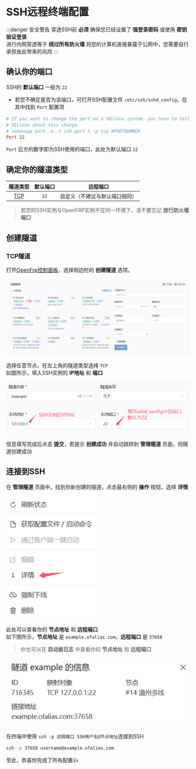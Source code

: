 # SSH远程终端配置

:::danger 安全警告
穿透SSH前 **必须** 确保您已经设置了 **强登录密码** 或使用 **密钥验证登录**  
进行内网穿透等于 **绕过所有防火墙** 将您的计算机直接暴露于公网中，您需要自行承担由此带来的风险
:::

## 确认你的端口

SSH的 **默认端口** 一般为 `22`  

- 若您不确定是否为该端口，可打开SSH配置文件 `/etc/ssh/sshd_config`，在其中找到 `Port` 配置项

``` ini
# If you want to change the port on a SELinux system, you have to tell
# SELinux about this change.
# semanage port -a -t ssh port t -p tcp #PORTNUMBER
Port 22
```

`Port` 后方的数字即为SSH使用的端口，此处为默认端口 `22`

## 确定你的隧道类型

|隧道类型| 默认端口| 远程端口|
|:-------------:|:---:|:-----:|
|[TCP](#tcp隧道)|`22` | 自定义（不建议与默认端口相同）|

>若您的SSH实例与OpenFRP实例不在同一环境下，请不要忘记 **放行防火墙端口**

## 创建隧道

### TCP隧道

打开[OpenFrp控制面板](https://console.openfrp.net/create-proxies)，选择侧边栏的 **创建隧道** 选项。

![](./image/of1.png)

选择任意节点，在左上角的隧道类型选择 `TCP`  
如图所示，填入SSH实例的 **IP地址** 和 **端口**

![](./image/ssh1.png)

信息填写完成后点击 **提交**，若提示 **创建成功** 并自动跳转到 **管理隧道** 页面，则隧道创建成功

## 连接到SSH

在 **管理隧道** 页面中，找到你新创建的隧道，点击最右侧的 **操作** 按钮，选择 **详情**

![](./image/of6.png)

此处可以查看你的 **节点地址** 和 **远程端口**  
如下图所示，**节点地址** 是 `example.ofalias.com`，**远程端口** 是 `37658`
>你也可以在 **启动器日志** 中查看你的 **节点地址** 和 **远程端口**  

![](./image/ssh2.png)

在终端中使用 `ssh -p 远程端口 SSH用户名@节点地址`连接到SSH  

```bash
ssh -p 37658 username@example.ofalias.com
```

至此，恭喜你完成了所有配置👍
